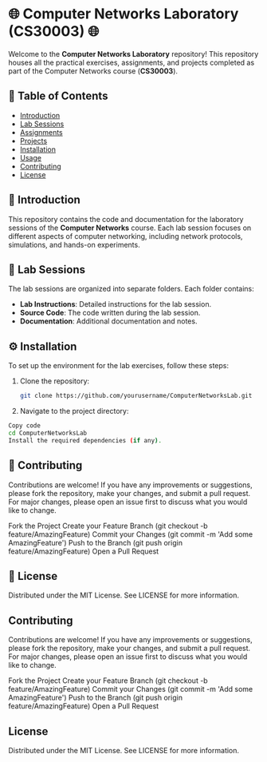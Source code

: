 # 🌐 Computer Networks Laboratory (CS30003) 🌐

Welcome to the **Computer Networks Laboratory** repository! This repository houses all the practical exercises, assignments, and projects completed as part of the Computer Networks course (**CS30003**).

## 📑 Table of Contents

- [Introduction](#introduction)
- [Lab Sessions](#lab-sessions)
- [Assignments](#assignments)
- [Projects](#projects)
- [Installation](#installation)
- [Usage](#usage)
- [Contributing](#contributing)
- [License](#license)

## 🌟 Introduction

This repository contains the code and documentation for the laboratory sessions of the **Computer Networks** course. Each lab session focuses on different aspects of computer networking, including network protocols, simulations, and hands-on experiments.

## 🧪 Lab Sessions

The lab sessions are organized into separate folders. Each folder contains:
- **Lab Instructions**: Detailed instructions for the lab session.
- **Source Code**: The code written during the lab session.
- **Documentation**: Additional documentation and notes.

## ⚙️ Installation

To set up the environment for the lab exercises, follow these steps:

1. Clone the repository:
   ```sh
   git clone https://github.com/yourusername/ComputerNetworksLab.git

2. Navigate to the project directory:
  ```sh
  Copy code
  cd ComputerNetworksLab
  Install the required dependencies (if any).
  ```
## 🤝 Contributing
Contributions are welcome! If you have any improvements or suggestions, please fork the repository, make your changes, and submit a pull request. For major changes, please open an issue first to discuss what you would like to change.

Fork the Project
Create your Feature Branch (git checkout -b feature/AmazingFeature)
Commit your Changes (git commit -m 'Add some AmazingFeature')
Push to the Branch (git push origin feature/AmazingFeature)
Open a Pull Request

## 📄 License
Distributed under the MIT License. See LICENSE for more information.




## Contributing
Contributions are welcome! If you have any improvements or suggestions, please fork the repository, make your changes, and submit a pull request. For major changes, please open an issue first to discuss what you would like to change.

Fork the Project
Create your Feature Branch (git checkout -b feature/AmazingFeature)
Commit your Changes (git commit -m 'Add some AmazingFeature')
Push to the Branch (git push origin feature/AmazingFeature)
Open a Pull Request

## License
Distributed under the MIT License. See LICENSE for more information.












